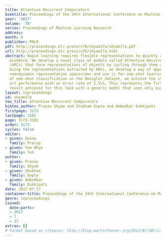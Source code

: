 ```yaml
---
title: Attentive Recurrent Comparators
booktitle: Proceedings of the 34th International Conference on Machine Learning
year: '2017'
volume: '70'
series: Proceedings of Machine Learning Research
address: 
month: 0
publisher: PMLR
pdf: http://proceedings.mlr.press/v70/shyam17a/shyam17a.pdf
url: http://proceedings.mlr.press/v70/shyam17a.html
abstract: Rapid learning requires flexible representations to quickly adopt to new
  evidence. We develop a novel class of models called Attentive Recurrent Comparators
  (ARCs) that form representations of objects by cycling through them and making observations.
  Using the representations extracted by ARCs, we develop a way of approximating a
  <em>dynamic representation space</em> and use it for one-shot learning. In the task
  of one-shot classification on the Omniglot dataset, we achieve the state of the
  art performance with an error rate of 1.5\%. This represents the first super-human
  result achieved for this task with a generic model that uses only pixel information.
layout: inproceedings
id: shyam17a
tex_title: Attentive Recurrent Comparators
bibtex_author: Pranav Shyam and Shubham Gupta and Ambedkar Dukkipati
firstpage: 3173
lastpage: 3181
page: 3173-3181
order: 3173
cycles: false
editor:
- given: Doina
  family: Precup
- given: Yee Whye
  family: Teh
author:
- given: Pranav
  family: Shyam
- given: Shubham
  family: Gupta
- given: Ambedkar
  family: Dukkipati
date: 2017-07-17
container-title: Proceedings of the 34th International Conference on Machine Learning
genre: inproceedings
issued:
  date-parts:
  - 2017
  - 7
  - 17
extras: []
# Format based on citeproc: http://blog.martinfenner.org/2013/07/30/citeproc-yaml-for-bibliographies/
---
```

